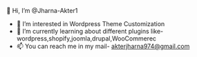 👋 Hi, I’m @Jharna-Akter1

- 👀 I’m interested in Wordpress Theme Customization
- 🌱 I’m currently learning about different plugins like-wordpress,shopify,joomla,drupal,WooCommerec
- 📫 You can reach me in my mail- akterjharna974@gmail.com

<!---
Jharna-Akter1/Jharna-Akter1 is a ✨ special ✨ repository because its `README.md` (this file) appears on your GitHub profile.
You can click the Preview link to take a look at your changes.
--->

